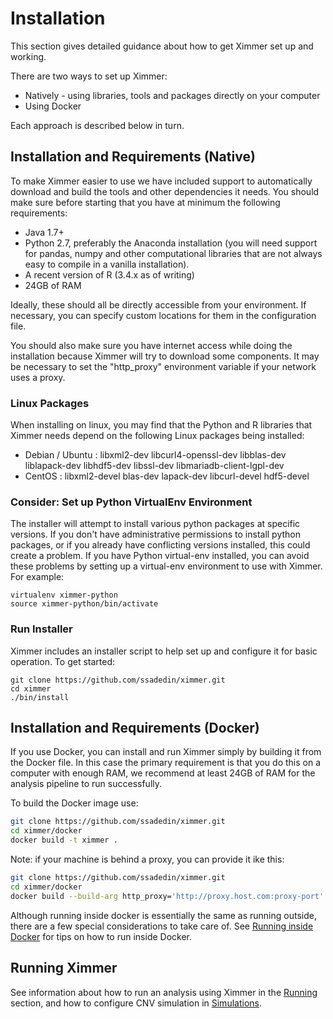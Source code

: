 # Installation

This section gives detailed guidance about how to get Ximmer set up and working.

There are two ways to set up Ximmer:

 * Natively - using libraries, tools and packages directly on your computer
 * Using Docker

Each approach is described below in turn.

## Installation and Requirements (Native)

To make Ximmer easier to use we have included support to automatically download
and build the tools and other dependencies it needs. You should make sure
before starting that you have at minimum the following requirements:

 * Java 1.7+ 
 * Python 2.7, preferably the Anaconda installation (you will need
   support for pandas, numpy and other computational libraries that
   are not always easy to compile in a vanilla installation).
 * A recent version of R (3.4.x as of writing)
 * 24GB of RAM
   
Ideally, these should all be directly accessible from your environment. 
If necessary, you can specify custom locations for them in the configuration 
file.

You should also make sure you have internet access while doing the installation
because Ximmer will try to download some components. It may be necessary to set 
the "http_proxy" environment variable if your network uses a proxy.


### Linux Packages

When installing on linux, you may find that the Python and R libraries that
Ximmer needs depend on the following Linux packages being installed:

 * Debian / Ubuntu : libxml2-dev libcurl4-openssl-dev libblas-dev liblapack-dev libhdf5-dev libssl-dev libmariadb-client-lgpl-dev
 * CentOS : libxml2-devel blas-dev lapack-dev libcurl-devel hdf5-devel

### Consider: Set up Python VirtualEnv Environment

The installer will attempt to install various python packages at specific
versions.  If you don't have administrative permissions to install python
packages, or if you already have conflicting versions installed, this could
create a problem.  If you have Python virtual-env installed, you can avoid
these problems by setting up a virtual-env environment to use with Ximmer. For
example:

```
virtualenv ximmer-python
source ximmer-python/bin/activate
```

### Run Installer

Ximmer includes an installer script to help set up and configure
it for basic operation. To get started:

```
git clone https://github.com/ssadedin/ximmer.git
cd ximmer
./bin/install
```


## Installation and Requirements (Docker)

If you use Docker, you can install and run Ximmer simply by building it
from the Docker file. In this case the primary requirement is that you do 
this on a computer with enough RAM, we recommend at least 24GB of RAM for 
the analysis pipeline to run successfully.

To build the Docker image use:

```bash
git clone https://github.com/ssadedin/ximmer.git
cd ximmer/docker
docker build -t ximmer . 
```

Note: if your machine is behind a proxy, you can provide it ike this:

```bash
git clone https://github.com/ssadedin/ximmer.git
cd ximmer/docker
docker build --build-arg http_proxy='http://proxy.host.com:proxy-port' -t ximmer . 
```

Although running inside docker is essentially the same as running outside,
 there are a few special considerations to take care of.  See 
 [Running inside Docker](docker.md) for tips on how to run inside Docker.

## Running Ximmer

See information about how to run an analysis using Ximmer in the [Running](running.md) 
section, and how to configure CNV simulation in [Simulations](simulations.md).
